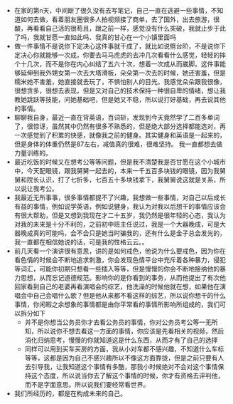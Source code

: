 - 在家的第n天，中间断了很久没有去写笔记，自己一直在逃避一些事情，不知道如何去做，看着朋友圈很多人拍视频接了商单，去了国外，出去旅游，很酸，再看看自己活的很苟且，跟之前一样，感觉没有什么突破，我就止步于此了吗，我就甘愿一直如此吗、我真的甘心在一个小镇里面吗
- 做一件事情不是说你下定决心这件事就干成了，就比如说劈台阶，不是说你下定决心你就能够一次成，你要去马马虎虎的去冲几次看看什么感觉，轻轻的摔个十几次，而不是你在内心纠结了五六十次，想着一次成从而崴脚。这件事能够延伸到我外甥女第一次去大塔滑板，朵朵第一次去的时候，她还害羞，但是糯米她不害羞，她直接就去玩了，不惧怕别人的目光。我感觉朵朵跟我很像，很想贪多，很想去表现，但是又对自己的技术保持一种很自卑的情绪，想让我教她跳跃等技能，问她基础吧，但是她又不稳，所以说打好基础，再去说其他的事情。
- 聊聊我自身，最近一直在背英语，百词斩，发现到今天竟然学了二百多单词了，很惊讶，虽然其中仍然有很多不熟悉的，但是绝大部分选择都能选对，再一次感觉到了积累的快感，就像我之前的健身。其实健身和英语是一起来的，但是身体的体重仍然是87左右，减值真的很难，很难坚持。 我一直都想去做力量训练的。
- 最近吃饭的时候又在想考公等等问题，但是我不清楚我是否甘愿在这个小城市中，今天配眼镜，跟我舅舅一起去的，本来一千五百多块钱的眼镜，因为我舅舅和院长认识，打了七折多，七百五十多块钱拿下，我舅舅说这就是关系，所以说让我考公。
- 我最近无所事事，很多事情都提不了兴趣，我想做一些事情，对自己以后成长有益的事情，例如说学英语，例如说健身，我认为对我以后想干的事情应该会有很大帮助，但是又想到我现在才二十五岁，我仍然是很年轻的心态，我认为对我的未来是十分不利的，之前初中班主任说过，我是一个大器晚成，可是大器晚成真的可能吗，会不会只是她当时骗我的，还有什么是金子总会发光的，我一直都在相信她说的话，可是我的性格云云。。
- 前几天看一个演讲很有意思，讲的是如何戒色，他说为什么要戒色，因为你在看色情的时候会不断地追求刺激，你会发现色情平台中充斥着各种暴力，侵犯等词汇，可能你初期只想看一些插入等等，但是慢慢的你会不断地接纳他的暴力思想，从而忘记道德规范。影响你的是你看到的事务，从而他提出了有次他回家看到自己的老婆再看演唱会的综艺，他洗澡的时候他就在想，如果他在演唱会中自己会唱什么歌？但是他从来都不看这样的综艺，所以说你想干的什么事情，你闲暇之余想象的事情都是由你平常看的事情所影响所组成的，我们可以拆分如下
	- 并不是你想当公务员你才去看公务员的事情，你对公务员考公等一无所知，所以说你不想去看这一方面的事情，你应该是先看相关的视频，然后消化归纳思考，慢慢的你就知道这是什么东西，从而才有了自己的选择
	- 同样可以用到买车买房的方面，我从小对车都不感兴趣，不知道什么车标等等，这都是因为自己不感兴趣所以不像这方面靠拢，但是之前只要有人去引导我，让我知道这个事情有多酷，那我小时候绝对不会对这个事情保持这个态度，所以说当你去了解这个事情的时候，你才有资格去评判他，而不是字面意思。所以说我们要经常看世界。
- 我们所经历的，都是在构成未来的自己。